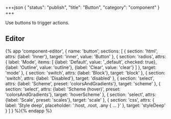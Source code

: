 +++json
{
  "status": "publish",
  "title": "Button",
  "category": "component"
}
+++

Use buttons to trigger actions.

## Editor

{%
  app 'component-editor', {
    name: 'button',
    sections: [
      {
        section: 'html',
        attrs: {label: 'Inner'},
        target: 'inner',
        value: 'Button'
      },
      {
        section: 'radios',
        attrs: {
          label: 'Mode',
          items: [
            {label: 'Default', value: '_default', checked: true},
            {label: 'Outline', value: 'outline'},
            {label: 'Clear', value: 'clear'}
          ]
        },
        target: 'mode'
      },
      {
        section: 'switch',
        attrs: {label: 'Block'},
        target: 'block'
      },
      {
        section: 'switch',
        attrs: {label: 'Disabled'},
        target: 'disabled'
      },
      {
        section: 'select',
        attrs: {label: 'Scheme', preset: 'colorsAndGradients'},
        target: 'scheme'
      },
      {
        section: 'select',
        attrs: {label: 'Scheme (hover)', preset: 'colorsAndGradients'},
        target: 'hoverScheme'
      },
      {
        section: 'select',
        attrs: {label: 'Scale', preset: 'scales'},
        target: 'scale'
      },
      {
        section: 'css',
        attrs: {
          label: 'Style deep',
          placeholder: ':host, .root, .any { ... }'
        },
        target: 'styleDeep'
      }
    ]
  }
%}{% endapp %}
